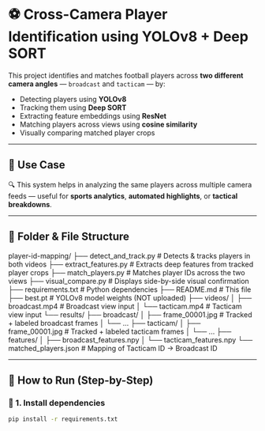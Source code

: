 # ⚽ Cross-Camera Player Identification using YOLOv8 + Deep SORT

This project identifies and matches football players across **two different camera angles** — `broadcast` and `tacticam` — by:

- Detecting players using **YOLOv8**
- Tracking them using **Deep SORT**
- Extracting feature embeddings using **ResNet**
- Matching players across views using **cosine similarity**
- Visually comparing matched player crops

---

## 🧠 Use Case

🔍 This system helps in analyzing the same players across multiple camera feeds — useful for **sports analytics**, **automated highlights**, or **tactical breakdowns**.

---

## 📁 Folder & File Structure

player-id-mapping/
├── detect_and_track.py # Detects & tracks players in both videos
├── extract_features.py # Extracts deep features from tracked player crops
├── match_players.py # Matches player IDs across the two views
├── visual_compare.py # Displays side-by-side visual confirmation
├── requirements.txt # Python dependencies
├── README.md # This file
├── best.pt # YOLOv8 model weights (NOT uploaded)
├── videos/
│ ├── broadcast.mp4 # Broadcast view input
│ └── tacticam.mp4 # Tacticam view input
└── results/
├── broadcast/
│ ├── frame_00001.jpg # Tracked + labeled broadcast frames
│ └── ...
├── tacticam/
│ ├── frame_00001.jpg # Tracked + labeled tacticam frames
│ └── ...
├── features/
│ ├── broadcast_features.npy
│ └── tacticam_features.npy
└── matched_players.json # Mapping of Tacticam ID → Broadcast ID


---

## 🚀 How to Run (Step-by-Step)

### 🔧 1. Install dependencies

```bash
pip install -r requirements.txt
